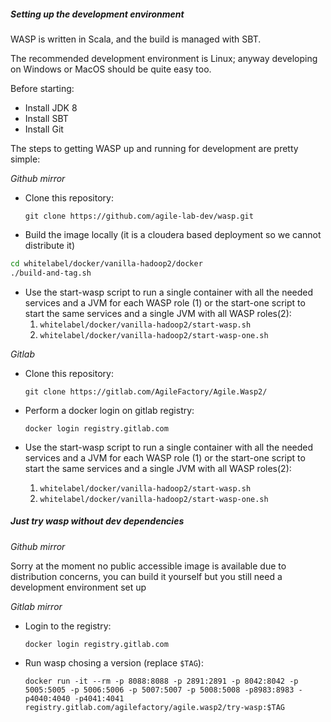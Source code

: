 ##### Setting up the development environment
WASP is written in Scala, and the build is managed with SBT.

The recommended development environment is Linux; anyway developing on Windows or MacOS should be quite easy too.

Before starting:
- Install JDK 8
- Install SBT
- Install Git


The steps to getting WASP up and running for development are pretty simple:

*Github mirror*

- Clone this repository:

    `git clone https://github.com/agile-lab-dev/wasp.git`

- Build the image locally (it is a cloudera based deployment so we cannot distribute it)

```sh
cd whitelabel/docker/vanilla-hadoop2/docker
./build-and-tag.sh
```

 - Use the start-wasp script to run a single container with all the needed services and a JVM for each WASP role (1) or the start-one script to start the same services and a single JVM with all WASP roles(2): 
   1. `whitelabel/docker/vanilla-hadoop2/start-wasp.sh` 
   2. `whitelabel/docker/vanilla-hadoop2/start-wasp-one.sh`

*Gitlab* 

- Clone this repository:

    `git clone https://gitlab.com/AgileFactory/Agile.Wasp2/` 

- Perform a docker login on gitlab registry:
  
    `docker login registry.gitlab.com`

- Use the start-wasp script to run a single container with all the needed services and a JVM for each WASP role (1) or the start-one script to start the same services and a single JVM with all WASP roles(2):
  1. `whitelabel/docker/vanilla-hadoop2/start-wasp.sh`
  2. `whitelabel/docker/vanilla-hadoop2/start-wasp-one.sh`
    
##### Just try wasp without dev dependencies

*Github mirror*

Sorry at the moment no public accessible image is available due to distribution concerns, you can build it yourself
but you still need a development environment set up

*Gitlab mirror*

- Login to the registry:

    `docker login registry.gitlab.com`

- Run wasp chosing a version (replace `$TAG`):

    `docker run -it --rm -p 8088:8088 -p 2891:2891 -p 8042:8042 -p 5005:5005 -p 5006:5006 -p 5007:5007 -p 5008:5008 -p8983:8983 -p4040:4040 -p4041:4041 registry.gitlab.com/agilefactory/agile.wasp2/try-wasp:$TAG`